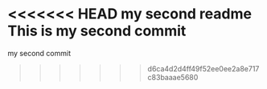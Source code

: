<<<<<<< HEAD
my second readme
This is my second commit
=======
my second commit
>>>>>>> d6ca4d2d4ff49f52ee0ee2a8e717c83baaae5680
